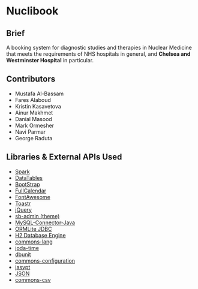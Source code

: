 # Nuclibook

## Brief

A booking system for diagnostic studies and therapies in Nuclear Medicine that meets the requirements of NHS hospitals in general, and **Chelsea and Westminster Hospital** in particular.

## Contributors

* Mustafa Al-Bassam
* Fares Alaboud
* Kristin Kasavetova
* Ainur Makhmet
* Danial Masood
* Mark Ormesher
* Navi Parmar
* George Raduta

## Libraries & External APIs Used
* [Spark](http://sparkjava.com/)
* [DataTables](http://datatables.net/)
* [BootStrap](http://getbootstrap.com/)
* [FullCalendar](http://fullcalendar.io/)
* [FontAwesome](http://fortawesome.github.io/Font-Awesome/)
* [Toastr](http://codeseven.github.io/toastr/)
* [jQuery](https://jquery.org/license/)
* [sb-admin (theme)](http://startbootstrap.com/template-overviews/sb-admin/)
* [MySQL-Connector-Java](http://dev.mysql.com/downloads/connector/j/)
* [ORMLite JDBC](http://ormlite.com/javadoc/ormlite-jdbc/)
* [H2 Database Engine](http://www.h2database.com/html/main.html)
* [commons-lang](https://commons.apache.org/proper/commons-lang/)
* [joda-time](http://www.joda.org/joda-time/)
* [dbunit](http://dbunit.sourceforge.net/)
* [commons-configuration](https://commons.apache.org/proper/commons-configuration/)
* [jasypt](http://www.jasypt.org/)
* [JSON](http://www.json.org/java/)
* [commons-csv](https://commons.apache.org/proper/commons-csv/)
